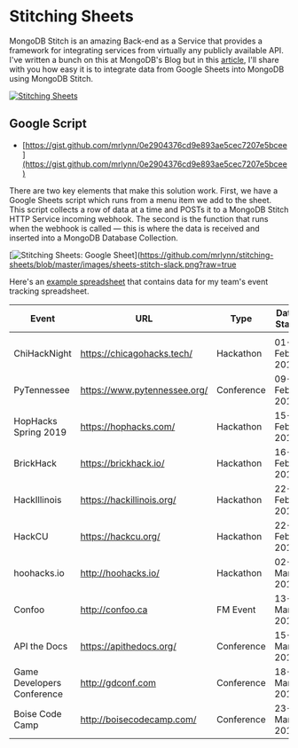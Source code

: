 # Stitching Sheets
MongoDB Stitch is an amazing Back-end as a Service that provides a framework for integrating services from virtually any publicly available API. I've written a bunch on this at MongoDB's Blog but in this [article](http://blog.mlynn.org/stitching-sheets), I'll share with you how easy it is to integrate data from Google Sheets into MongoDB using MongoDB Stitch.

[![Stitching Sheets](https://i.imgur.com/8SluAtz.png)](https://www.youtube.com/watch?v=UpOaUU2UQpA)

## Google Script ##
* [https://gist.github.com/mrlynn/0e2904376cd9e893ae5cec7207e5bcee](https://gist.github.com/mrlynn/0e2904376cd9e893ae5cec7207e5bcee)

There are two key elements that make this solution work. First, we have a Google Sheets script which runs from a menu item we add to the sheet. This script collects a row of data at a time and POSTs it to a MongoDB Stitch HTTP Service incoming webhook. The second is the function that runs when the webhook is called — this is where the data is received and inserted into a MongoDB Database Collection.

[![Stitching Sheets: Google Sheet](https://github.com/mrlynn/stitching-sheets/blob/master/images/sheets-stitch-slack.png?raw=true)](https://github.com/mrlynn/stitching-sheets/blob/master/images/sheets-stitch-slack.png?raw=true

Here's an [example spreadsheet](https://docs.google.com/spreadsheets/d/1NOeo12Rcc09j91kQgtRiGd7vMgbB3rrIcNJRDAoBKC8/edit?usp=drive_web&ouid=112239861731016170701) that contains data for my team's event tracking spreadsheet.

| Event                      | URL                          | Type       | Date Start  | Date End    | Location             | Status      | Owner |
|----------------------------|------------------------------|------------|-------------|-------------|----------------------|-------------|-------|
|                            |                              |            |             |             |                      |             |       |
| ChiHackNight               | https://chicagohacks.tech/   | Hackathon  | 01-Feb-2019 | 31-Dec-2019 | Chicago, IL          | Approved    | Bill  |
| PyTennessee                | https://www.pytennessee.org/ | Conference | 09-Feb-2019 | 10-Feb-2019 | Nashville, TN        | Approved    | Steve |
| HopHacks Spring 2019       | https://hophacks.com/        | Hackathon  | 15-Feb-2019 | 17-Feb-2019 | Baltimore, MD        | Deferred    | Jess  |
| BrickHack                  | https://brickhack.io/        | Hackathon  | 16-Feb-2019 | 17-Feb-2019 | Rochester, NY        | Deferred    | Dan   |
| HackIllinois               | https://hackillinois.org/    | Hackathon  | 22-Feb-2019 | 24-Feb-2019 | Urbana-Champaign, IL | Deferred    | Adam  |
| HackCU                     | https://hackcu.org/          | Hackathon  | 22-Feb-2019 | 23-Feb-2019 | Boulder, CO          | Declined    | Lisa  |
| hoohacks.io                | http://hoohacks.io/          | Hackathon  | 02-Mar-2019 | 03-Mar-2019 | Charlottesville, VA  | Researching | Susan |
| Confoo                     | http://confoo.ca             | FM Event   | 13-Mar-2019 | 15-Mar-2019 | Montreal, Canada     | Researching | Carey |
| API the Docs               | https://apithedocs.org/      | Conference | 15-Mar-2019 | 15-Mar-2019 | Chicago, IL          | Researching | Bill  |
| Game Developers Conference | http://gdconf.com            | Conference | 18-Mar-2019 | 22-Mar-2019 | San Francisco, CA    | Researching | Bill  |
| Boise Code Camp            | http://boisecodecamp.com/    | Conference | 23-Mar-2019 | 23-Mar-2019 | Boise, Idaho         | Researching | Eli   |


